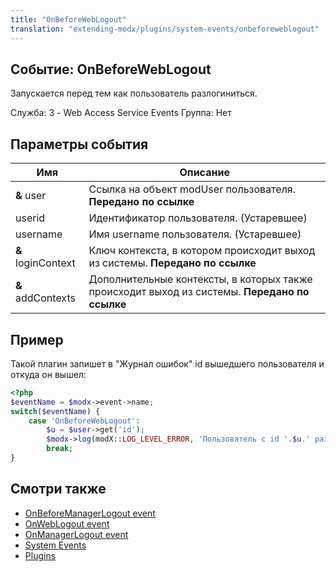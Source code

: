 ```yaml
---
title: "OnBeforeWebLogout"
translation: "extending-modx/plugins/system-events/onbeforeweblogout"
---
```


## Событие: OnBeforeWebLogout

Запускается перед тем как пользователь разлогиниться.

Служба: 3 - Web Access Service Events
Группа: Нет

## Параметры события

| Имя                | Описание                                                                                      |
| ------------------ | --------------------------------------------------------------------------------------------- |
| **&** user         | Ссылка на объект modUser пользователя. **Передано по ссылке**                                 |
| userid             | Идентификатор пользователя. (Устаревшее)                                                      |
| username           | Имя username пользователя. (Устаревшее)                                                       |
| **&** loginContext | Ключ контекста, в котором происходит выход из системы. **Передано по ссылке**                 |
| **&** addContexts  | Дополнительные контексты, в которых также происходит выход из системы. **Передано по ссылке** |

## Пример

Такой плагин запишет в "Журнал ошибок" id вышедшего пользователя и откуда он вышел:

```php
<?php
$eventName = $modx->event->name;
switch($eventName) {
    case 'OnBeforeWebLogout':
        $u = $user->get('id');
        $modx->log(modX::LOG_LEVEL_ERROR, 'Пользователь с id '.$u.' разлогинился в контексте '.$loginContext.' и еще вот в этих'.print_r($addContexts));
        break;
}
``` 

## Смотри также

- [OnBeforeManagerLogout event](extending-modx/plugins/system-events/onbeforemanagerlogout "OnBeforeManagerLogout")
- [OnWebLogout event](extending-modx/plugins/system-events/onweblogout "OnWebLogout")
- [OnManagerLogout event](extending-modx/plugins/system-events/onmanagerlogout "OnManagerLogout")
- [System Events](extending-modx/plugins/system-events "System Events")
- [Plugins](extending-modx/plugins "Plugins")
